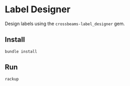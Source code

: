 # Label Designer

Design labels using the `crossbeams-label_designer` gem.

## Install

    bundle install

## Run

    rackup

